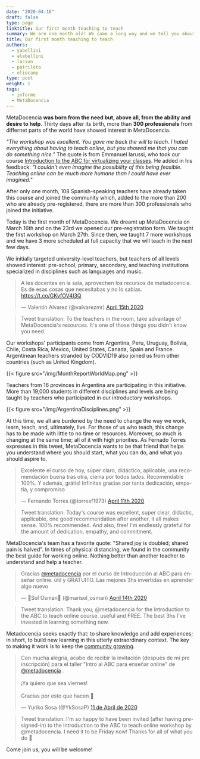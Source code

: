 ```yaml
---
date: "2020-04-16"
draft: false
type: page
linktitle: Our first month teaching to teach
summary: We are one month old! We came a long way and we tell you about it here
title: Our first month teaching to teach
authors: 
  - yabellini
  - alebellini
  - lacion
  - patriloto
  - eliocamp
type: post
weight: 1
tags: 
  - informe
  - MetaDocencia 
---
```

  
MetaDocencia **was born from the need but, above all, from the ability and desire to help**. Thirty days after its birth, more than **300 professionals** from differnet parts of the world have showed interest in MetaDocencia. 

_"The workshop was excellent. You gave me back the will to teach. I hated everything about having to teach online, but you showed me that you can do something nice."_ The quote is from Emmanuel Iarussi, who took our course [Introduction to the ABC for virtualizing your classes](https://metadocencia.netlify.app/cursos/abc-online/intro-abc/). He added in his feedback: _"I couldn't even imagine the possibility of this being feasible. Teaching online can be much more humane than I could have ever imagined."_

After only one month, 108 Spanish-speaking teachers have already taken this course and joined the community which, added to the more than 200 who are already pre-registered, there are more than 300 professionals who joined the initiative.

Today is the first month of MetaDocencia. We dreamt up MetaDocencia on March 16th and on the 23rd we opened our pre-registration form. We taught the first workshop on March 27th. Since then, we taught 7 more workshops and we have 3 more scheduled at full capacity that we will teach in the next few days. 

We initially targeted university-level teachers, but teachers of all levels showed interest: pre-school, primary, secondary, and teaching institutions specialized in disciplines such as languages and music.

<blockquote class="twitter-tweet"><p lang="es" dir="ltr">A les docentes en la sala, aprovechen los recursos de metadocencia. Es de esas cosas que necesitabas y no lo sabías. <a href="https://t.co/GKvfOV4I3Q">https://t.co/GKvfOV4I3Q</a></p>&mdash; Valentín Alvarez (@valvarezmr) <a href="https://twitter.com/valvarezmr/status/1250223788777709568?ref_src=twsrc%5Etfw">April 15th 2020</a></blockquote> <script async src="https://platform.twitter.com/widgets.js" charset="utf-8"></script> 

> Tweet translation: To the teachers in the room, take advantage of MetaDocencia's resources. It's one of those things you didn't know you need.

Our workshops' participants come from Argentina, Peru, Uruguay, Bolivia, Chile, Costa Rica, Mexico, United States, Canada, Spain and France. Argentinean teachers stranded by CODVID19 also joined us from other countries (such as United Kingdom).

{{< figure src="/img/MonthReportWorldMap.png" >}}


Teachers from 16 provinces in Argentina are participating in this initiative. More than 19,000 students in different disciplines and levels are being taught by teachers who participated in our introductory workshops.

{{< figure src="/img/ArgentinaDisciplines.png" >}}


At this time, we all are burdened by the need to change the way we work, learn, teach, and, ultimately, live. For those of us who teach, this change has to be made with little to no time or resources. Moreover, so much is changing at the same time; all of it with high priorities. As Fernado Torres expresses in this tweet, MetaDocencia wants to be that friend that helps you understand where you should start, what you can do, and what you should aspire to.

<blockquote class="twitter-tweet"><p lang="es" dir="ltr">Excelente el curso de hoy, súper claro, didáctico, aplicable, una recomendación buena tras otra, cierra por todos lados. Recomendable 100%. Y además, grátis! Infinitas gracias por tanta dedicación, empatía, y compromiso</p>&mdash; Fernando Torres (@torresf1973) <a href="https://twitter.com/torresf1973/status/1249007107153821696?ref_src=twsrc%5Etfw">April 11th 2020</a></blockquote> <script async src="https://platform.twitter.com/widgets.js" charset="utf-8"></script> 

> Tweet translation: Today's course was excellent, super clear, didactic, applicable, one good recommendation after another, it all makes sense. 100% recommended. And also, free! I'm endlessly grateful for the amount of dedication, empathy, and commitment.

MetaDocencia's team has a favorite quote: "Shared joy is doubled; shared pain is halved". In times of physical distancing, we found in the community the best guide for working online. Nothing better than another teacher to understand and help a teacher.

<blockquote class="twitter-tweet"><p lang="es" dir="ltr">Gracias <a href="https://twitter.com/metadocencia?ref_src=twsrc%5Etfw">@metadocencia</a> por el curso de Introducción al ABC para enseñar online. útil y GRATUITO. Las mejores 3hs invertidas en aprender algo nuevo</p>&mdash; 💚Sol Osman💚 (@marisol_osman) <a href="https://twitter.com/marisol_osman/status/1250077903171223553?ref_src=twsrc%5Etfw">April 14th 2020</a></blockquote> <script async src="https://platform.twitter.com/widgets.js" charset="utf-8"></script> 

> Tweet translation: Thank you, @metadocencia for the Introduction to the ABC to teach online course. useful and FREE. The best 3hs I've invested in learning something new.

Metadocencia seeks exactly that: to share knowledge and add experiences; in short, to build new learning in this utterly extraordinary context. The key to making it work is to keep the [community growing](https://join.slack.com/t/metadocencia/shared_invite/zt-cq1hleoz-Ij2AgXKJBjg03sRuoxLhjg).


<blockquote class="twitter-tweet"><p lang="es" dir="ltr">Con mucha alegría, acabo de recibir la invitación (después de mi pre inscripción) para el taller &quot;Intro al ABC para enseñar online&quot; de <a href="https://twitter.com/metadocencia?ref_src=twsrc%5Etfw">@metadocencia</a> .<br><br>¡Ya quiero que sea viernes!<br><br>Gracias por esto que hacen 💜</p>&mdash; Yuriko Sosa (@YkSosaP) <a href="https://twitter.com/YkSosaP/status/1249068691347705858?ref_src=twsrc%5Etfw">11 de Abril de 2020</a></blockquote> <script async src="https://platform.twitter.com/widgets.js" charset="utf-8"></script> 


> Tweet translation: I'm so happy to have been invited (after having pre-signed-in) to the Introduction to the ABC to teach online workshop by @metadocencia. I need it to be Friday now! Thanks for all of what you do 💜

Come join us, you will be welcome!

